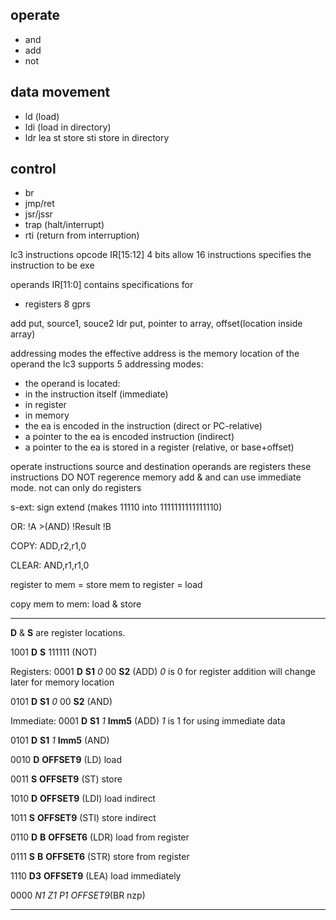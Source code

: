 ## operate
- and
- add
- not

## data movement
- ld (load)
- ldi (load in directory)
- ldr
lea
st store
sti store in directory
## control
- br 
- jmp/ret 
- jsr/jssr 
- trap (halt/interrupt)
- rti (return from interruption)

lc3 instructions
opcode IR[15:12] 4 bits allow 16 instructions
specifies the instruction to be exe

operands IR[11:0] contains specifications for
- registers 8 gprs

add put, source1, souce2
ldr put, pointer to array, offset(location inside array)

addressing modes
the effective address is the memory location of the operand
the lc3 supports 5 addressing modes:
- the operand is located:
 - in the instruction itself (immediate)
 - in register
 - in memory 
  - the ea is encoded in the instruction (direct or PC-relative)
  - a pointer to the ea is encoded instruction (indirect)
  - a pointer to the ea is stored in a register (relative, or base+offset)

operate instructions
source and destination operands are registers
these instructions DO NOT regerence memory
add & and can use immediate mode.
not can only do registers

s-ext: sign extend (makes 11110 into 1111111111111110)

OR:
!A
    >(AND) !Result
!B

COPY:
ADD,r2,r1,0

CLEAR:
AND,r1,r1,0

register to mem = store
mem to register = load

copy mem to mem:
load & store



****************************************************************************************

__D__ & __S__ are register locations.

1001 __D__ __S__ 111111 (NOT)

Registers:
0001 __D__ __S1__ _0_ 00 __S2__ (ADD)    _0_ is 0 for register addition will change later for memory location

0101 __D__ __S1__ _0_ 00 __S2__ (AND)

Immediate:
0001 __D__ __S1__ _1_ __Imm5__ (ADD)   _1_ is 1 for using immediate data

0101 __D__ __S1__ _1_ __Imm5__ (AND)

0010 __D__ __OFFSET9__ (LD) load

0011 __S__ __OFFSET9__ (ST) store

1010 __D__ __OFFSET9__ (LDI) load indirect

1011 __S__ __OFFSET9__ (STI) store indirect

0110 __D__ __B__ __OFFSET6__ (LDR) load from register

0111 __S__ __B__ __OFFSET6__ (STR) store from register

1110 __D3__ __OFFSET9__ (LEA) load immediately

0000 _N1_ _Z1_ _P1_ _OFFSET9_(BR nzp)



****************************************************************************************


